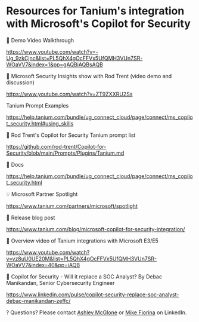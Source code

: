 # Resources for Tanium's integration with Microsoft's Copilot for Security

🍿 Demo Video Walkthrough

https://www.youtube.com/watch?v=-Ug_9zkCjnc&list=PL5QhX4gOcFFVx5UfQMH3VUn7SR-WOaVV7&index=1&pp=gAQBiAQBsAQB

🍿 Microsoft Security Insights show with Rod Trent (video demo and discussion)

https://www.youtube.com/watch?v=ZT9ZXXRU2Ss 

Tanium Prompt Examples

https://help.tanium.com/bundle/ug_connect_cloud/page/connect/ms_copilot_security.html#using_skills

📝 Rod Trent's Copilot for Security Tanium prompt list

https://github.com/rod-trent/Copilot-for-Security/blob/main/Prompts/Plugins/Tanium.md

📝 Docs

https://help.tanium.com/bundle/ug_connect_cloud/page/connect/ms_copilot_security.html

💡 Microsoft Partner Spotlight

https://www.tanium.com/partners/microsoft/spotlight

📣 Release blog post

https://www.tanium.com/blog/microsoft-copilot-for-security-integration/

🍿 Overview video of Tanium integrations with Microsoft E3/E5

https://www.youtube.com/watch?v=vz8uU0UE20M&list=PL5QhX4gOcFFVx5UfQMH3VUn7SR-WOaVV7&index=40&pp=iAQB

🤔 Copilot for Security - Will it replace a SOC Analyst? By Debac Manikandan, Senior Cybersecurity Engineer

https://www.linkedin.com/pulse/copilot-security-replace-soc-analyst-debac-manikandan-zeffc/


? Questions? Please contact [Ashley McGlone](https://www.linkedin.com/in/ashleymcglone/) or [Mike Fiorina](https://www.linkedin.com/in/mikefiorina/) on LinkedIn.
